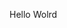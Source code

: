 Hello Wolrd

































































































































































































































































































































































































































































































































































































































































































































































































































































































































































































































































































































































































































































































































































































































































































































































































































































































































































































































































































































































































































































































































































































































































































